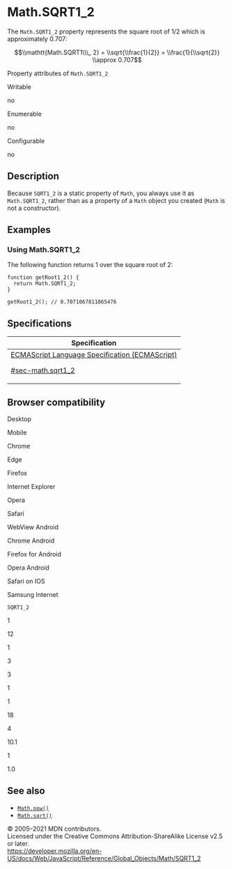 # Math.SQRT1_2

The `Math.SQRT1_2` property represents the square root of 1/2 which is approximately 0.707:

$$\\mathtt{Math.SQRT1\\\_ 2} = \\sqrt{\\frac{1}{2}} = \\frac{1}{\\sqrt{2}} \\approx 0.707$$

Property attributes of `Math.SQRT1_2`

Writable

no

Enumerable

no

Configurable

no

## Description

Because `SQRT1_2` is a static property of `Math`, you always use it as `Math.SQRT1_2`, rather than as a property of a `Math` object you created (`Math` is not a constructor).

## Examples

### Using Math.SQRT1_2

The following function returns 1 over the square root of 2:

    function getRoot1_2() {
      return Math.SQRT1_2;
    }

    getRoot1_2(); // 0.7071067811865476

## Specifications

<table><thead><tr class="header"><th>Specification</th></tr></thead><tbody><tr class="odd"><td><a href="https://tc39.es/ecma262/#sec-math.sqrt1_2">ECMAScript Language Specification (ECMAScript) 
<br/>

<span class="small">#sec-math.sqrt1_2</span></a></td></tr></tbody></table>

## Browser compatibility

Desktop

Mobile

Chrome

Edge

Firefox

Internet Explorer

Opera

Safari

WebView Android

Chrome Android

Firefox for Android

Opera Android

Safari on IOS

Samsung Internet

`SQRT1_2`

1

12

1

3

3

1

1

18

4

10.1

1

1.0

## See also

-   [`Math.pow()`](pow)
-   [`Math.sqrt()`](sqrt)

© 2005–2021 MDN contributors.  
Licensed under the Creative Commons Attribution-ShareAlike License v2.5 or later.  
<a href="https://developer.mozilla.org/en-US/docs/Web/JavaScript/Reference/Global_Objects/Math/SQRT1_2" class="_attribution-link">https://developer.mozilla.org/en-US/docs/Web/JavaScript/Reference/Global_Objects/Math/SQRT1_2</a>
